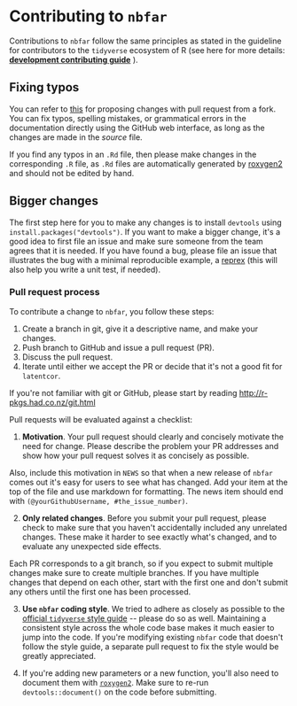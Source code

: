 # Contributing to `nbfar`

Contributions to `nbfar` follow the same principles as stated in the guideline for contributors to the `tidyverse` ecosystem of R (see here for more details: [**development contributing guide**](https://rstd.io/tidy-contrib) ).

## Fixing typos

You can refer to [this](https://docs.github.com/en/github/collaborating-with-pull-requests/proposing-changes-to-your-work-with-pull-requests/creating-a-pull-request-from-a-fork) for proposing changes with pull request from a fork.
You can fix typos, spelling mistakes, or grammatical errors in the documentation directly using the GitHub web interface, as long as the changes are made in the _source_ file.

If you find any typos in an `.Rd` file, then please make changes in the corresponding `.R` file, as `.Rd` files are automatically generated by [roxygen2](https://roxygen2.r-lib.org/articles/roxygen2.html) and should not be edited by hand.

## Bigger changes

The first step here for you to make any changes is to install `devtools` using `install.packages("devtools")`.
If you want to make a bigger change, it's a good idea to first file an issue and make sure someone from the team agrees that it is needed.
If you have found a bug, please file an issue that illustrates the bug with a minimal reproducible example, a
[reprex](https://www.tidyverse.org/help/#reprex) (this will also help you write a unit test, if needed).

### Pull request process

To contribute a change to `nbfar`, you follow these steps:

1. Create a branch in git, give it a descriptive name, and make your changes.
2. Push branch to GitHub and issue a pull request (PR).
3. Discuss the pull request.
4. Iterate until either we accept the PR or decide that it's not a good fit for `latentcor`.

If you're not familiar with git or GitHub, please start by reading
<http://r-pkgs.had.co.nz/git.html>

Pull requests will be evaluated against a checklist:

1.  __Motivation__. Your pull request should clearly and concisely motivate the need for change. Please describe the problem your PR addresses and show how your pull request solves it as concisely as possible.

Also, include this motivation in `NEWS` so that when a new release of
`nbfar` comes out it's easy for users to see what has changed. Add your
item at the top of the file and use markdown for formatting. The
news item should end with `(@yourGithubUsername, #the_issue_number)`.

2.  __Only related changes__. Before you submit your pull request, please check to make sure that you haven't accidentally included any unrelated changes. These make it harder to see exactly what's changed, and to evaluate any unexpected side effects.

Each PR corresponds to a git branch, so if you expect to submit multiple changes
make sure to create multiple branches. If you have multiple changes that depend
on each other, start with the first one and don't submit any others until the
first one has been processed.

3. __Use `nbfar` coding style__. We tried to adhere as closely as possible to the [official `tidyverse` style guide](http://style.tidyverse.org) -- please do so as well. Maintaining a consistent style across the whole code base makes it much easier to jump into the code. If you're modifying existing `nbfar` code that doesn't follow the style guide, a separate pull request to fix the style would be greatly appreciated.

4. If you're adding new parameters or a new function, you'll also need to document them with [`roxygen2`](https://github.com/klutometis/roxygen). Make sure to re-run `devtools::document()` on the code before submitting.

